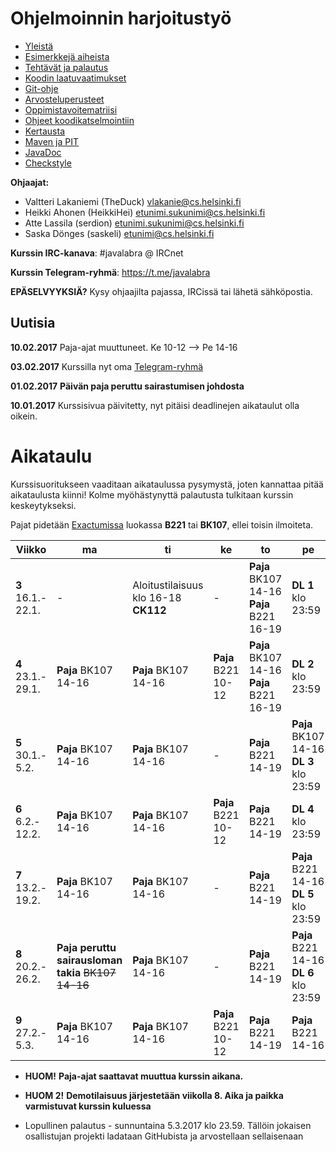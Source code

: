 # Ohjelmoinnin harjoitustyö
* [Yleistä](ohjeet/Yleista.md)
* [Esimerkkejä aiheista](ohjeet/Esimerkkeja-aiheista.md)
* [Tehtävät ja palautus](ohjeet/Tehtavat-ja-palautus.md)
* [Koodin laatuvaatimukset](ohjeet/Koodin-laatuvaatimukset.md)
* [Git-ohje](ohjeet/Git-ohje.md)
* [Arvosteluperusteet](ohjeet/Arvosteluperusteet.md)
* [Oppimistavoitematriisi](http://www.cs.helsinki.fi/courses/58160/matriisi)
* [Ohjeet koodikatselmointiin](ohjeet/Koodikatselmointi.md)
* [Kertausta](ohjeet/Kertausta.md)
* [Maven ja PIT](ohjeet/Maven-ja-PIT.md)
* [JavaDoc](ohjeet/JavaDoc.md)
* [Checkstyle](ohjeet/Checkstyle.md)

**Ohjaajat:**
* Valtteri Lakaniemi (TheDuck) vlakanie@cs.helsinki.fi
* Heikki Ahonen (HeikkiHei) etunimi.sukunimi@cs.helsinki.fi
* Atte Lassila (serdion) etunimi.sukunimi@cs.helsinki.fi
* Saska Dönges (saskeli) etunimi@cs.helsinki.fi

**Kurssin IRC-kanava**:
\#javalabra @ IRCnet

**Kurssin Telegram-ryhmä**:
https://t.me/javalabra

**EPÄSELVYYKSIÄ?** Kysy ohjaajilta pajassa, IRCissä tai lähetä sähköpostia.

## Uutisia

**10.02.2017** Paja-ajat muuttuneet. Ke 10-12 --> Pe 14-16

**03.02.2017** Kurssilla nyt oma [Telegram-ryhmä](https://t.me/javalabra)

**01.02.2017** **Päivän paja peruttu sairastumisen johdosta**

**10.01.2017** Kurssisivua päivitetty, nyt pitäisi deadlinejen aikataulut olla oikein.

# Aikataulu

Kurssisuoritukseen vaaditaan aikataulussa pysymystä, joten kannattaa pitää aikataulusta kiinni! Kolme myöhästynyttä palautusta tulkitaan kurssin keskeytykseksi.

Pajat pidetään [Exactumissa](http://www.helsinki.fi/teknos/opetustilat/kumpula/gh2b/default.htm) luokassa **B221** tai **BK107**, ellei toisin ilmoiteta.

| Viikko | ma | ti | ke | to | pe | la | su |
| --- | --- | --- | --- | --- | --- | --- | --- |
| **3** <br> 16.1.-<br>22.1. | - | Aloitustilaisuus<br>klo 16-18 **CK112** | - | **Paja** BK107<br>14-16<br>**Paja** B221<br>16-19 | **DL 1** klo 23:59 | - | - |
| **4** <br> 23.1.-<br>29.1. | **Paja** BK107<br>14-16 | **Paja** BK107<br>14-16 | **Paja** B221<br> 10-12<br> | **Paja** BK107<br>14-16<br>**Paja** B221<br>16-19 | **DL 2** klo 23:59 | - | - |
| **5** <br> 30.1.-<br>5.2.  | **Paja** BK107<br>14-16 | **Paja** BK107<br>14-16 | - | **Paja** B221<br>14-19 |**Paja** BK107<br>14-16<br> **DL 3** klo 23:59 | - | **Katselmointi 1 DL**<br> 23:59 |
| **6** <br> 6.2.-<br>12.2.  | **Paja** BK107<br>14-16 | **Paja** BK107<br>14-16 | **Paja** B221<br> 10-12<br> | **Paja** B221<br>14-19 | **DL 4** klo 23:59 | - | - |
| **7** <br> 13.2.-<br>19.2.  | **Paja** BK107<br>14-16 | **Paja** BK107<br>14-16 | - | **Paja** B221<br>14-19 | **Paja** B221<br> 14-16<br> **DL 5** klo 23:59 | - | **Katselmointi 2 DL**<br> 23:59 |
| **8** <br> 20.2.-<br>26.2.  | **Paja peruttu sairausloman takia** ~~BK107<br>14-16~~ | **Paja** BK107<br>14-16 | - | **Paja** B221<br>14-19 | **Paja** B221<br> 14-16<br> **DL 6** klo 23:59 | - | - |
| **9** <br> 27.2.-<br>5.3.  | **Paja** BK107<br>14-16 | **Paja** BK107<br>14-16 | **Paja** B221<br> 10-12<br> | **Paja** B221<br>14-19 | **Paja** B221<br> 14-16 | - | **Loppupalautus** klo 23:59 |

* **HUOM!** **Paja-ajat saattavat muuttua kurssin aikana.**

* **HUOM 2!** **Demotilaisuus järjestetään viikolla 8. Aika ja paikka varmistuvat kurssin kuluessa**

* Lopullinen palautus - sunnuntaina 5.3.2017 klo 23.59. Tällöin jokaisen osallistujan projekti ladataan GitHubista ja arvostellaan sellaisenaan
